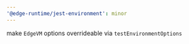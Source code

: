 ```yaml
---
'@edge-runtime/jest-environment': minor
---
```


make `EdgeVM` options overrideable via `testEnvironmentOptions`
